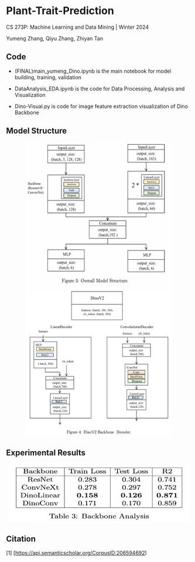 # Plant-Trait-Prediction

CS 273P: Machine Learning and Data Mining  | Winter 2024 

Yumeng Zhang, Qiyu Zhang, Zhiyan Tan

## Code

- (FINAL)main_yumeng_Dino.ipynb is the main notebook for model building, training, validation

- DataAnalysis_EDA.ipynb is the code for Data Processing, Analysis and Visualization

- Dino-Visual.py is code for image feature extraction visualization of Dino Backbone

## Model Structure
<div align=center>
  <img src="./model.png" width=400 height=400><img src="./dino.png" width=400 height=400>
</div>

## Experimental Results
<div align=center>
  <img src="./Backbone.png" width=500 height=160>
</div>

## Citation

[1] [https://api.semanticscholar.org/CorpusID:206594692)
